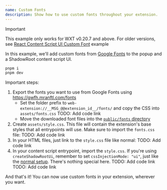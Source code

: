 ```yaml
---
name: Custom Fonts
description: Show how to use custom fonts throughout your extension.
---
```


> [!IMPORTANT]
> This example only works for WXT v0.20.7 and above. For older versions, see [React Content Script UI Custom Font](https://github.com/wxt-dev/examples/tree/main/examples/react-content-ui-custom-font) example

In this example, we'll add custom fonts from [Google Fonts](https://fonts.google.com/) to the popup and a ShadowRoot content script UI.

```sh
pnpm i
pnpm dev
```

Important steps:

1. Export the fonts you want to use from Google Fonts using <https://gwfh.mranftl.com/fonts>
   - Set the folder prefix to `web-extension://__MSG_@@extension_id__/fonts/` and copy the CSS into `assets/fonts.css`
      TODO: Add code link
   - Move the downloaded font files into the [`public/fonts` directory](public/fonts)
2. Create `assets/style.css`. This file will contain the extension's base styles that all entrypoints will use. Make sure to import the `fonts.css` file:
   TODO: Add code link
3. In your HTML files, just link to the `style.css` file like normal:
   TODO: Add code link
4. In your content script entrypoint, import the `style.css`. If you're using `createShadowRootUi`, remember to set `cssInjectionMode: "ui"`, just like the [normal setup](https://wxt.dev/guide/essentials/content-scripts.html#shadow-root). There's nothing special here.
   TODO: Add code link
   TODO: Add code link

And that's it! You can now use custom fonts in your extension, wherever you want.
